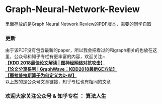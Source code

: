 # Graph-Neural-Network-Review
  里面存放的是Graph Neural Network Review的PDF版本，需要的同学自取
### 更新
  由于该PDF没有包含最新的paper，所以我会把看过的和graph相关的也放在这里，公众号和知乎专栏有更丰富的内容，欢迎关注~ <br> 
  **[【KDD 2018最佳论文解读 | 图神经网络对抗攻击】](https://mp.weixin.qq.com/s?__biz=MzU0ODk1MTcwNA==&mid=2247483798&idx=1&sn=b675e827620fafcb9e5f6bc1c6fe92d6&chksm=fbb60261ccc18b778a6ed347400c3284645b2431248acda221336264d52a05863d52f6164e1a&token=350853886&lang=zh_CN#rd)** <br> 
  **[【论文分享系列 | GraphWave：KDD2018最新GE方法】](https://mp.weixin.qq.com/s?__biz=MzU0ODk1MTcwNA==&mid=2247484230&idx=1&sn=dd82c18667572f684c0c97b1279fbcc8&chksm=fbb600b1ccc189a7d9a20e0eaf92b2325b4533ab48b4906a5241caa8b27db5f4cadb4ceec375&token=350853886&lang=zh_CN#rd)** <br> 
  **[【图拉普拉斯算子为何定义为D-W】](https://mp.weixin.qq.com/s?__biz=MzU0ODk1MTcwNA==&mid=2247484257&idx=1&sn=70ceb8cad8a091dd1c93aaca84b77d21&chksm=fbb60096ccc18980ce324f5476d663d411f712765822635a20cb4c4f1ed209972ae5cbb54c6d&token=350853886&lang=zh_CN#rd)** <br> 
  以上放的是公众号文章链接，知乎专栏也有相同的文章
  
### 欢迎大家关注公众号 & 知乎专栏 ： 算法人生
